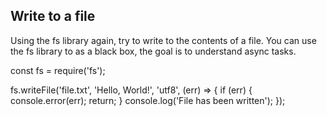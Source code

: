 ## Write to a file
Using the fs library again, try to write to the contents of a file.
You can use the fs library to as a black box, the goal is to understand async tasks.


const fs = require('fs');

fs.writeFile('file.txt', 'Hello, World!', 'utf8', (err) => {
    if (err) {
        console.error(err);
        return;
    }
    console.log('File has been written');
});